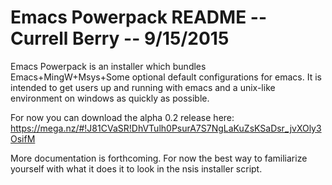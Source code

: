 Emacs Powerpack README -- Currell Berry -- 9/15/2015
=================================================

Emacs Powerpack is an installer which bundles Emacs+MingW+Msys+Some optional default configurations for emacs.  It is intended to get users up and running with emacs and a unix-like environment on windows as quickly as possible.

For now you can download the alpha 0.2 release here:
https://mega.nz/#!J81CVaSR!DhVTulh0PsurA7S7NgLaKuZsKSaDsr_jvXOly3OsifM 

More documentation is forthcoming.  For now the best way to familiarize yourself with what it does it to look in the nsis installer script.

